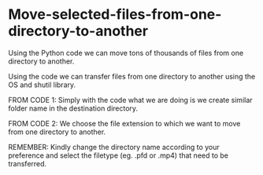 # Move-selected-files-from-one-directory-to-another
Using the Python code we can move tons of thousands of files from one directory to another.

Using the code we can transfer files from one directory to another using the OS and shutil library.

FROM CODE 1: 
Simply with the code what we are doing is we create similar folder name in the destination directory.

FROM CODE 2:
We choose the file extension to which we want to move from one directory to another.

REMEMBER:
Kindly change the directory name according to your preference and select the filetype (eg. .pfd or .mp4) that need to be transferred.
